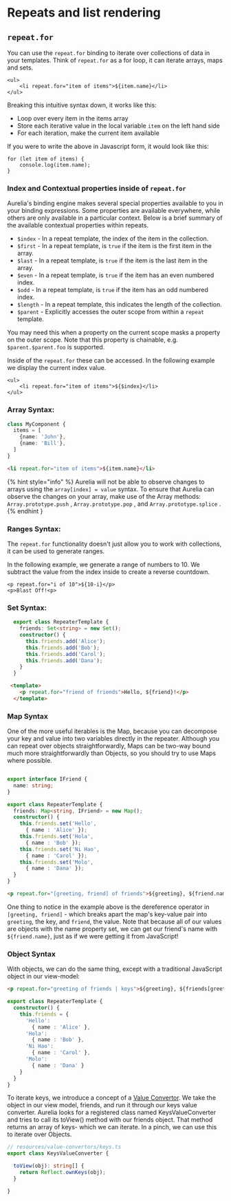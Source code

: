 # Repeats and list rendering

## `repeat.for`

You can use the `repeat.for` binding to iterate over collections of data in your templates. Think of `repeat.for` as a for loop, it can iterate arrays, maps and sets.

```markup
<ul>
    <li repeat.for="item of items">${item.name}</li>
</ul>
```

Breaking this intuitive syntax down, it works like this:

* Loop over every item in the items array
* Store each iterative value in the local variable `item` on the left hand side
* For each iteration, make the current item available

If you were to write the above in Javascript form, it would look like this:

```
for (let item of items) {
    console.log(item.name);
}
```


### Index and Contextual properties inside of `repeat.for`

Aurelia's binding engine makes several special properties available to you in your binding expressions. Some properties are available everywhere, while others are only available in a particular context. Below is a brief summary of the available contextual properties within repeats.

* `$index` - In a repeat template, the index of the item in the collection.
* `$first` - In a repeat template, is `true` if the item is the first item in the array.
* `$last` - In a repeat template, is `true` if the item is the last item in the array.
* `$even` - In a repeat template, is `true` if the item has an even numbered index.
* `$odd` - In a repeat template, is `true` if the item has an odd numbered index.
* `$length` - In a repeat template, this indicates the length of the collection.
* `$parent` - Explicitly accesses the outer scope from within a `repeat` template.

You may need this when a property on the current scope masks a property on the outer scope. Note that this property is chainable, e.g. `$parent.$parent.foo` is supported.

Inside of the `repeat.for` these can be accessed. In the following example we display the current index value.

```markup
<ul>
    <li repeat.for="item of items">${$index}</li>
</ul>
```

### Array Syntax:

```ts
class MyComponent {
  items = [
    {name: 'John'},
    {name: 'Bill'},
  ]
}
```

```html
<li repeat.for="item of items">${item.name}</li>
```

{% hint style="info" %}
Aurelia will not be able to observe changes to arrays using the `array[index] = value` syntax. To ensure that Aurelia can observe the changes on your array, make use of the Array methods: `Array.prototype.push` , `Array.prototype.pop` , and `Array.prototype.splice` .
{% endhint }

### Ranges Syntax:

The `repeat.for` functionality doesn't just allow you to work with collections, it can be used to generate ranges.

In the following example, we generate a range of numbers to 10. We subtract the value from the index inside to create a reverse countdown.

```markup
<p repeat.for="i of 10">${10-i}</p>
<p>Blast Off!<p>
```

### Set Syntax:

```ts
  export class RepeaterTemplate {
    friends: Set<string> = new Set();
    constructor() {
      this.friends.add('Alice');
      this.friends.add('Bob');
      this.friends.add('Carol');
      this.friends.add('Dana');
    }
  }
```

```html
 <template>
    <p repeat.for="friend of friends">Hello, ${friend}!</p>
  </template>
```

### Map Syntax

One of the more useful iterables is the Map, because you can decompose your key and value into two variables directly in the repeater. Although you can repeat over objects straightforwardly, Maps can be two-way bound much more straightforwardly than Objects, so you should try to use Maps where possible.

```ts

export interface IFriend {
  name: string;
}

export class RepeaterTemplate {
  friends: Map<string, IFriend> = new Map();
  constructor() {
    this.friends.set('Hello',
      { name : 'Alice' });
    this.friends.set('Hola',
      { name : 'Bob' });
    this.friends.set('Ni Hao',
      { name : 'Carol' });
    this.friends.set('Molo',
      { name : 'Dana' });
  }
}

```

```html
<p repeat.for="[greeting, friend] of friends">${greeting}, ${friend.name}!</p>
```

One thing to notice in the example above is the dereference operator in `[greeting, friend]` - which breaks apart the map's key-value pair into `greeting`, the key, and `friend`, the value. Note that because all of our values are objects with the name property set, we can get our friend's name with `${friend.name}`, just as if we were getting it from JavaScript!

### Object Syntax

With objects, we can do the same thing, except with a traditional JavaScript object in our view-model:

```html
<p repeat.for="greeting of friends | keys">${greeting}, ${friends[greeting].name}!</p>
```

```ts
export class RepeaterTemplate {
  constructor() {
    this.friends = {
      'Hello':
        { name : 'Alice' },
      'Hola':
        { name : 'Bob' },
      'Ni Hao':
        { name : 'Carol' },
      'Molo':
        { name : 'Dana' }
    }
  }
}
```

To iterate keys, we introduce a concept of a [Value Convertor](./value-converters.md). We take the object in our view model, friends, and run it through our keys value converter. Aurelia looks for a registered class named KeysValueConverter and tries to call its toView() method with our friends object. That method returns an array of keys- which we can iterate. In a pinch, we can use this to iterate over Objects.

```ts
// resources/value-convertors/keys.ts
export class KeysValueConverter {

  toView(obj): string[] {
    return Reflect.ownKeys(obj);
  }

}
```

